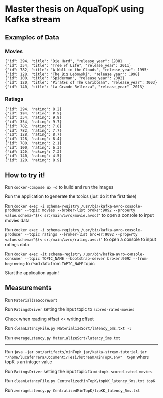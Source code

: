 # Master thesis on AquaTopK using Kafka stream

## Examples of Data

### Movies
```
{"id": 294, "title": "Die Hard", "release_year": 1988}
{"id": 354, "title": "Tree of Life", "release_year": 2011}
{"id": 782, "title": "A Walk in the Clouds", "release_year": 1995}
{"id": 128, "title": "The Big Lebowski", "release_year": 1998}
{"id": 100, "title": "Spiderman", "release_year": 2002}
{"id": 120, "title": "Pirates of The Caribbean", "release_year": 2003}
{"id": 140, "title": "La Grande Bellezza", "release_year": 2013}
```

### Ratings
```
{"id": 294, "rating": 8.2}
{"id": 294, "rating": 8.5}
{"id": 354, "rating": 9.9}
{"id": 354, "rating": 9.7}
{"id": 782, "rating": 7.8}
{"id": 782, "rating": 7.7}
{"id": 128, "rating": 8.7}
{"id": 128, "rating": 8.4}
{"id": 780, "rating": 2.1}
{"id": 100, "rating": 6.3}
{"id": 120, "rating": 7.2}
{"id": 140, "rating": 4.5}
{"id": 120, "rating": 8.9}
```
## How to try it!

Run `docker-compose up -d` to build and run the images

Run the application to generate the topics (just do it the first time)

Run `docker exec -i schema-registry /usr/bin/kafka-avro-console-producer --topic movies --broker-list broker:9092 --property value.schema="$(< src/main/avro/movie.avsc)"` to open a console to input movies data

Run `docker exec -i schema-registry /usr/bin/kafka-avro-console-producer --topic ratings --broker-list broker:9092 --property value.schema="$(< src/main/avro/rating.avsc)"` to open a console to input ratings data

Run `docker exec -it schema-registry /usr/bin/kafka-avro-console-consumer --topic TOPIC_NAME --bootstrap-server broker:9092 --from-beginning` to read data from `TOPIC_NAME` topic

Start the application again!

## Measurements

Run `MaterializeScoreSort`

Run `RatingsDriver` setting the input topic to `scored-rated-movies`

Check when reading offset << writing offset

Run `cleanLatencyFile.py MaterializeSort/latency_5ms.txt -1`

Run `averageLatency.py MaterializeSort/latency_5ms.txt`

---

Run `java -jar out/artifacts/minTopK_jar/kafka-stream-tutorial.jar "/home/lucaferrera/Documenti/Tesi/kstream/minTopK.env"  topK` where topK is an integer value

Run `RatingsDriver` setting the input topic to `mintopk-scored-rated-movies`

Run `cleanLatencyFile.py CentralizedMinTopK/topKK_latency_5ms.txt topK`

Run `averageLatency.py CentralizedMinTopK/topKK_latency_5ms.txt`

